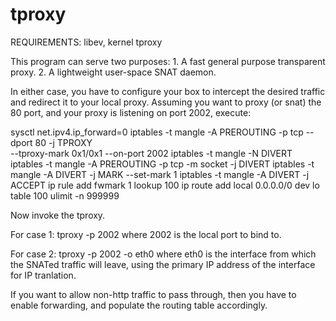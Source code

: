 tproxy
======

REQUIREMENTS: libev, kernel tproxy

This program can serve two purposes:
	1. A fast general purpose transparent proxy.
	2. A lightweight user-space SNAT daemon.

In either case, you have to configure your box to intercept the
desired traffic and redirect it to your local proxy. 
Assuming you want to proxy (or snat) the 80 port, and your proxy is
listening on port 2002, execute:

sysctl net.ipv4.ip_forward=0
iptables -t mangle -A PREROUTING -p tcp --dport 80 -j TPROXY \
  --tproxy-mark 0x1/0x1 --on-port 2002
iptables -t mangle -N DIVERT
iptables -t mangle -A PREROUTING -p tcp -m socket -j DIVERT
iptables -t mangle -A DIVERT -j MARK --set-mark 1
iptables -t mangle -A DIVERT -j ACCEPT
ip rule add fwmark 1 lookup 100
ip route add local 0.0.0.0/0 dev lo table 100
ulimit -n 999999

Now invoke the tproxy. 

For case 1:
tproxy -p 2002
where 2002 is the local port to bind to.

For case 2:
tproxy -p 2002 -o eth0
where eth0 is the interface from which the SNATed traffic will leave,
using the primary IP address of the interface for IP tranlation.

If you want to allow non-http traffic to pass through, then you have
to enable forwarding, and populate the routing table accordingly.
